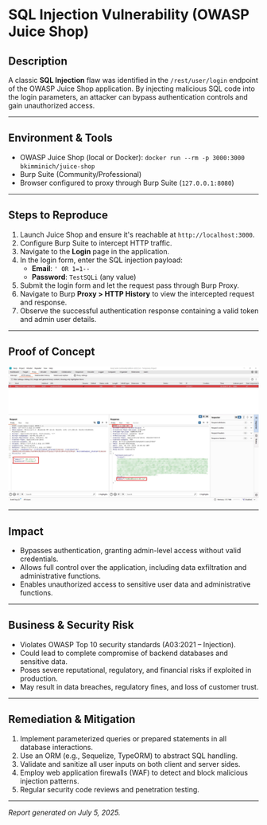 # SQL Injection Vulnerability (OWASP Juice Shop)

## Description
A classic **SQL Injection** flaw was identified in the `/rest/user/login` endpoint of the OWASP Juice Shop application. By injecting malicious SQL code into the login parameters, an attacker can bypass authentication controls and gain unauthorized access.

---

## Environment & Tools
- OWASP Juice Shop (local or Docker): `docker run --rm -p 3000:3000 bkimminich/juice-shop`
- Burp Suite (Community/Professional)
- Browser configured to proxy through Burp Suite (`127.0.0.1:8080`)

---

## Steps to Reproduce
1. Launch Juice Shop and ensure it's reachable at `http://localhost:3000`.
2. Configure Burp Suite to intercept HTTP traffic.
3. Navigate to the **Login** page in the application.
4. In the login form, enter the SQL injection payload:
   - **Email**: `' OR 1=1--`
   - **Password**: `TestSQLi` (any value)
5. Submit the login form and let the request pass through Burp Proxy.
6. Navigate to Burp **Proxy > HTTP History** to view the intercepted request and response.
7. Observe the successful authentication response containing a valid token and admin user details.

---

## Proof of Concept
![SQL Injection](../screenshots/SQLi.jpg)

---

## Impact
- Bypasses authentication, granting admin-level access without valid credentials.
- Allows full control over the application, including data exfiltration and administrative functions.
- Enables unauthorized access to sensitive user data and administrative functions.

---

## Business & Security Risk
- Violates OWASP Top 10 security standards (A03:2021 – Injection).
- Could lead to complete compromise of backend databases and sensitive data.
- Poses severe reputational, regulatory, and financial risks if exploited in production.
- May result in data breaches, regulatory fines, and loss of customer trust.

---

## Remediation & Mitigation
1. Implement parameterized queries or prepared statements in all database interactions.
2. Use an ORM (e.g., Sequelize, TypeORM) to abstract SQL handling.
3. Validate and sanitize all user inputs on both client and server sides.
4. Employ web application firewalls (WAF) to detect and block malicious injection patterns.
5. Regular security code reviews and penetration testing.

---

*Report generated on July 5, 2025.*